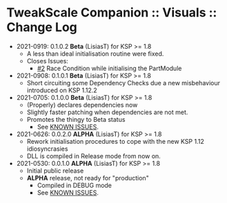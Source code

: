 # TweakScale Companion :: Visuals :: Change Log

* 2021-0919: 0.1.0.2 **Beta** (LisiasT) for KSP >= 1.8
	+ A less than ideal initialisation routine were fixed.
	+ Closes Issues:
		- [#2](https://github.com/net-lisias-ksp/TweakScaleCompanion_Visuals/issues/2) Race Condition while initialising the PartModule
* 2021-0908: 0.1.0.1 **Beta** (LisiasT) for KSP >= 1.8
	+ Short circuiting some Dependency Checks due a new misbehaviour introduced on KSP 1.12.2
* 2021-0705: 0.1.0.0 **Beta** (LisiasT) for KSP >= 1.8
	+ (Properly) declares dependencies now
	+ Slightly faster patching when dependencies are not met. 
	+ Promotes the thingy to Beta status
		- See [KNOWN ISSUES](./KNOWN_ISSUES.md). 
* 2021-0626: 0.0.2.0 **ALPHA** (LisiasT) for KSP >= 1.8
	+ Rework initialisation procedures to cope with the new KSP 1.12 idiosyncrasies
	+ DLL is compiled in Release mode from now on.
* 2021-0530: 0.0.1.0 **ALPHA** (LisiasT) for KSP >= 1.8
	+ Initial public release
	+ **ALPHA** release, not ready for "production"
		- Compiled in DEBUG mode
		- See [KNOWN ISSUES](./KNOWN_ISSUES.md). 
